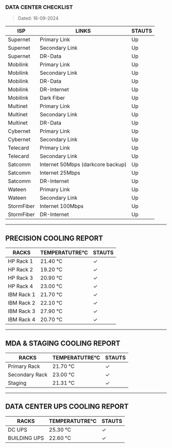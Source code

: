 ### DATA CENTER CHECKLIST
> Dated: 16-09-2024


| ISP | LINKS | STAUTS |
| --- | --- | --- |
|Supernet | Primary Link | Up |
|Supernet | Secondary Link | Up |
|Supernet | DR-Data | Up |
|Mobilink | Primary Link | Up |
|Mobilink | Secondary Link | Up |
|Mobilink | DR-Data | Up |
|Mobilink | DR-Internet | Up |
|Mobilink | Dark Fiber | Up |
|Multinet | Primary Link | Up |
|Multinet | Secondary Link | Up |
|Multinet | DR-Data | Up |
|Cybernet | Primary Link | Up |
|Cybernet | Secondary Link | Up |
|Telecard | Primary Link | Up |
|Telecard | Secondary Link | Up |
|Satcomm | Internet 50Mbps (darkcore backup) | Up |
|Satcomm | Internet 25Mbps | Up |
|Satcomm | DR-Internet | Up |
|Wateen | Primary Link | Up |
|Wateen | Secondary Link | Up |
|StormFiber | Internet 100Mbps | Up |
|StormFiber | DR-Internet | Up |


---

## PRECISION COOLING REPORT
| RACKS | TEMPERATUTRE°C | STAUTS |
| --- | --- | --- |
|HP Rack 1 | 21.40 °C | ✓ |
|HP Rack 2 | 19.20 °C | ✓ |
|HP Rack 3 | 20.90 °C | ✓ |
|HP Rack 4 | 23.00 °C | ✓ |
|IBM Rack 1 | 21.70 °C | ✓ |
|IBM Rack 2 | 22.10 °C | ✓ |
|IBM Rack 3 | 27.90 °C | ✓ |
|IBM Rack 4 | 20.70 °C | ✓ |


---

## MDA & STAGING COOLING REPORT
| RACKS | TEMPERATUTRE°C | STAUTS |
| --- | --- | --- |
|Primary Rack | 21.70 °C | ✓ |
|Secondary Rack | 23.00 °C | ✓ |
|Staging | 21.31 °C | ✓ |


---

## DATA CENTER UPS COOLING REPORT
| RACKS | TEMPERATUTRE°C | STAUTS |
| --- | --- | --- |
|DC UPS | 25.30 °C | ✓ |
|BUILDING UPS | 22.60 °C | ✓ |
